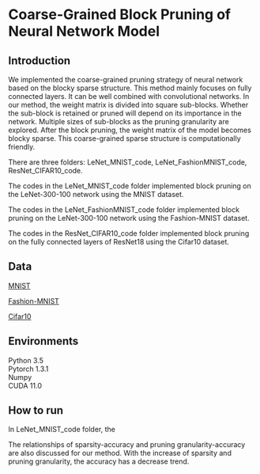 # Coarse-Grained Block Pruning of Neural Network Model

## Introduction

We implemented the coarse-grained pruning strategy of neural network based on the blocky sparse structure. This method mainly focuses on fully connected layers. It can be well combined with convolutional networks. In our method, the weight matrix is divided into square sub-blocks. Whether the sub-block is retained or pruned will depend on its importance in the network. Multiple sizes of sub-blocks as the pruning granularity are explored. After the block pruning, the weight matrix of the model becomes blocky sparse. This coarse-grained sparse structure is computationally friendly.<br>

There are three folders: LeNet_MNIST_code, LeNet_FashionMNIST_code, ResNet_CIFAR10_code. <br>

The codes in the LeNet_MNIST_code folder implemented block pruning on the LeNet-300-100 network using the MNIST dataset. <br>

The codes in the LeNet_FashionMNIST_code folder implemented block pruning on the LeNet-300-100 network using the Fashion-MNIST dataset. <br>

The codes in the ResNet_CIFAR10_code folder implemented block pruning on the fully connected layers of ResNet18 using the Cifar10 dataset. <br>

## Data

[MNIST](http://yann.lecun.com/exdb/mnist/) <br>

[Fashion-MNIST](https://github.com/zalandoresearch/fashion-mnist) <br>

[Cifar10](http://www.cs.toronto.edu/~kriz/cifar.html) <br>

## Environments

Python 3.5 <br>
Pytorch 1.3.1<br>
Numpy <br>
CUDA 11.0 <br>

## How to run

In LeNet_MNIST_code folder, the 

The relationships of sparsity-accuracy and pruning granularity-accuracy are also discussed for our method. With the increase of sparsity and pruning granularity, the accuracy has a decrease trend.
